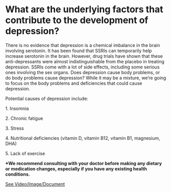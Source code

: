 # What are the underlying factors that contribute to the development of depression?

There is no evidence that depression is a chemical imbalance in the brain involving serotonin. It has been found that SSRIs can temporarily help increase serotonin in the brain. However, drug trials have shown that these anti-depressants were almost indistinguishable from the placebo in treating depression. SSRIs come with a lot of side effects, including some serious ones involving the sex organs. Does depression cause body problems, or do body problems cause depression? While it may be a mixture, we’re going to focus on the body problems and deficiencies that could cause depression.

Potential causes of depression include:

1\. Insomnia

2\. Chronic fatigue

3\. Stress

4\. Nutritional deficiencies (vitamin D, vitamin B12, vitamin B1, magnesium, DHA)

5\. Lack of exercise

**\*We recommend consulting with your doctor before making any dietary or medication changes, especially if you have any existing health conditions.**

 [See Video/Image/Document](https://hls-player.drberg.com/asset?path=migrated-assets/fixed-depression)